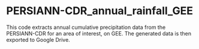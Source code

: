 # PERSIANN-CDR_annual_rainfall_GEE
 This code extracts annual cumulative precipitation data from the PERSIANN-CDR for an area of interest, on GEE. The generated data is then exported to Google Drive.

